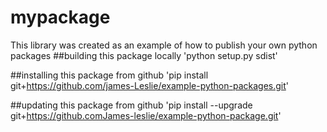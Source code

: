 # mypackage
This library was created as an example of how to publish your own python packages
##building this package locally
'python setup.py sdist'

##installing this package from github
'pip install git+https://github.com/james-Leslie/example-python-packages.git'

##updating this package from github
'pip install --upgrade git+https://github.comJames-leslie/example-python-package.git'

